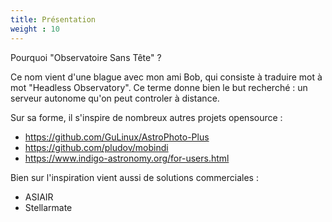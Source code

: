 ```yaml
---
title: Présentation
weight : 10
---
```



Pourquoi "Observatoire Sans Tête" ?

Ce nom vient d'une blague avec mon ami Bob, qui consiste à traduire mot à mot "Headless Observatory".
Ce terme donne bien le but recherché : un serveur autonome qu'on peut controler à distance.

Sur sa forme, il s'inspire de nombreux autres projets opensource :
- https://github.com/GuLinux/AstroPhoto-Plus
- https://github.com/pludov/mobindi
- https://www.indigo-astronomy.org/for-users.html

Bien sur l'inspiration vient aussi de solutions commerciales :
- ASIAIR
- Stellarmate 